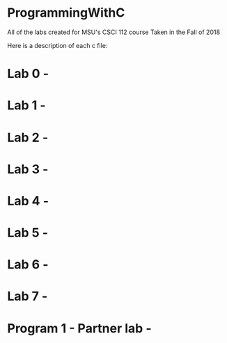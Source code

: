 # ProgrammingWithC
All of the labs created for MSU's CSCI 112 course
Taken in the Fall of 2018

Here is a description of each c file:

# Lab 0 - 

# Lab 1 - 

# Lab 2 -

# Lab 3 - 
 
# Lab 4 -

# Lab 5 - 

# Lab 6 - 

# Lab 7 - 

# Program 1 - Partner lab - 
